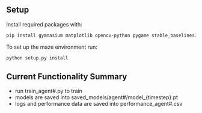 ## Setup

Install required packages with:
```bash
pip install gymnasium matplotlib opencv-python pygame stable_baselines3
```
To set up the maze environment run:
```bash
python setup.py install
```

## Current Functionality Summary

- run train_agent#.py to train
- models are saved into saved_models/agent#/model_{timestep}.pt
- logs and performance data are saved into performance_agent#.csv
<!-- - run cnn_plot_agent#.py to plot performance graph #todo: mean rewards -->
<!-- - cnn_test.py is incomplete -->